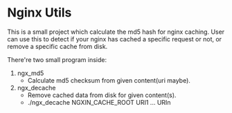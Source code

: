 # Nginx Utils
This is a small project which calculate the md5 hash for nginx caching. 
User can use this to detect if your nginx has cached a specific request or not, or remove a specific cache from disk.

There're two small program inside:

1. ngx_md5
   - Calculate md5 checksum from given content(uri maybe).
2. ngx_decache 
   - Remove cached data from disk for given content(s).
   - ./ngx_decache NGXIN_CACHE_ROOT URI1 ... URIn

